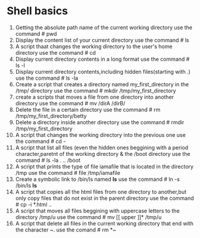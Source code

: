# Shell basics
1. Getting the absolute path name of the current working directory
   use the command # pwd
2. Display the content list of your current directory
   use the command # ls
3. A script thaat changes the working directory to the user's home directory
   use the command  # cd
4. Display current directory contents in a long format
   use the command # ls -l
5. Display current directory contents,including hidden files(starting with .)
   use the command # ls -la
6. Create a script that creates a directory named my_first_directory in the /tmp/ directory
   use the command # mkdir /tmp/my_first_directory
7. create a scripts that moves a file from one directory into another directory
   use the command # mv  /dirA  /dirB/
8. Delete the file in a certain directory
   use the command # rm /tmp/my_first_directory/betty
9. Delete a directory inside another directory
   use the command # rmdir /tmp/my_first_directory
10. A script that changes the working directory into the previous one
   use the command # cd -
11. A script that list all files (even the hidden ones beggining with a period character,paretnt of the working directory & the /boot directory
    use the command # ls -la . .. /boot
12. A script that prints the type of file iamafile that is located in the directory /tmp
    use the command # file /tmp/iamafile
13. Create a symbolic link to /bin/ls named __ls__
    use the command # ln -s /bin/ls __ls__
14. A script that copies all the html files from one directory to another,but only copy files that do not exist in the parent directory
    use the command # cp -i *.html ..
15. A script that moves all files beggining with uppercase letters to the directory /tmp/u
    use the command # mv [[ upper ]]* /tmp/u
16. A script that delete all files in the current working directory that end with the character ~.
    use the comand # rm *~ 
